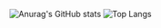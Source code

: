 
![Anurag's GitHub stats](https://github-readme-stats.vercel.app/api?username=Hat-Skeleton&show_icons=true&theme=discord_old_blurple)
![Top Langs](https://github-readme-stats.vercel.app/api/top-langs/?username=Hat-Skeleton&show_icons=true&theme=discord_old_blurple)
